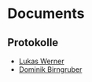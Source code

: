 # Documents

## Protokolle
* [Lukas Werner](Protokolle/Werner.md)
* [Dominik Birngruber](Protokolle/Birngruber.md)

